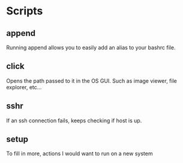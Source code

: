 # Scripts
## append
Running append allows you to easily add an alias to your bashrc file.

## click
Opens the path passed to it in the OS GUI. Such as image viewer, file explorer, etc...

## sshr

If an ssh connection fails, keeps checking if host is up.

## setup
To fill in more, actions I would want to run on a new system
